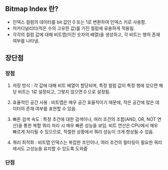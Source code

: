
## Bitmap Index 란? 

* 인덱스 컬럼의 데이터를 bit 값인 0 또는 1로 변환하여 인덱스 키로 사용함.
* 저카디널리티(적은 수의 고유한 값)를 가진 컬럼에 유용하게 적용됨.
* 각각의 컬럼 값에 대해 비트맵(이진 숫자의 배열)을 생성하고, 각 비트는 행의 존재 여부를 나타냄.

## 장단점
### 장점

1. 저장 방식 : 각 값에 대해 비트 배열이 할당되며, 특정 컬럼 값이 특정 행에 있으면 해당 비트는 1로 설정되고, 그렇지 않으면 0 으로 설정됨.

2. 효율적인 공간 사용 : 비트맵은 매우 공간 효율적이기 때문에, 작은 공간에 많은 데이터의 존재 여부를 표현할 수 있음.

3. 빠른 검색 속도 : 특정 조건에 대한 검색이나, 여러 조건의 조합(AND, OR, NOT 연산)을 통한 복합 쿼리 처리 시 매우 빠른 성능을 보임. 비트 연산은 CPU에서 매우 빠르게 처리될 수 있으므로, 적절한 상황에서 쿼리 성능이 크게 향상될 수 있음.

4. 쿼리 최적화 : 비트맵 인덱스는 복잡한 조인이나, 여러 조건의 필터링이 필요한 쿼리에서도 고성능을 유지할 수 있도록 도와줌


### 단점

